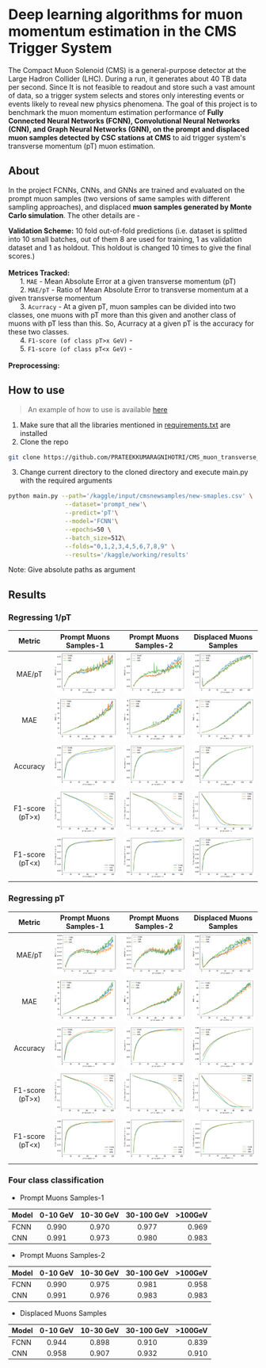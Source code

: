 # Deep learning algorithms for muon momentum estimation in the CMS Trigger System

The Compact Muon Solenoid (CMS) is a general-purpose detector at the Large Hadron Collider (LHC). During a run, it generates about 40 TB data per second. Since It is not feasible to readout and store such a vast amount of data, so a trigger system selects and stores only interesting events or events likely to reveal new physics phenomena. The goal of this project is to benchmark the muon momentum estimation performance of **Fully Connected Neural Networks (FCNN), Convolutional Neural Networks (CNN), and Graph Neural Networks (GNN), on the prompt and displaced muon samples detected by CSC stations at CMS** to aid trigger system's transverse momentum (pT) muon estimation.

## About
In the project FCNNs, CNNs, and GNNs are trained and evaluated on the prompt muon samples (two versions of same samples with different sampling approaches), and displaced **muon samples generated by Monte Carlo simulation**. The other details are - 

**Validation Scheme:** 10 fold out-of-fold predictions (i.e. dataset is splitted into 10 small batches, out of them 8 are used for training, 1 as validation dataset and 1 as holdout. This holdout is changed 10 times to give the final scores.)<br><br>
**Metrices Tracked:** <br>
&nbsp;&nbsp;&nbsp;&nbsp;&nbsp;&nbsp;1. `MAE` - Mean Absolute Error at a given transverse momentum (pT)<br>
&nbsp;&nbsp;&nbsp;&nbsp;&nbsp;&nbsp;2. `MAE/pT` - Ratio of Mean Absolute Error to transverse momentum at a given transverse momentum<br>
&nbsp;&nbsp;&nbsp;&nbsp;&nbsp;&nbsp;3. `Acurracy` - At a given pT, muon samples can be divided into two classes, one muons with pT more than this given and another class of muons with pT less than this. So, Acurracy at a given pT is the accuracy for these two classes. <br>
&nbsp;&nbsp;&nbsp;&nbsp;&nbsp;&nbsp;4. `F1-score (of class pT>x GeV)` - <br>
&nbsp;&nbsp;&nbsp;&nbsp;&nbsp;&nbsp;5. `F1-score (of class pT<x GeV)` - <br><br>
**Preprocessing:**

## How to use

> An example of how to use is available [here](https://www.kaggle.com/prateekagnihotri/cms-example)

1. Make sure that all the libraries mentioned in [requirements.txt](https://github.com/PRATEEKKUMARAGNIHOTRI/CMS_muon_transverse_momentum_estimation/blob/master/requirements.txt) are installed
2. Clone the repo
```sh
git clone https://github.com/PRATEEKKUMARAGNIHOTRI/CMS_muon_transverse_momentum_estimation.git
```
3. Change current directory to the cloned directory and execute main.py with the required arguments
```sh
python main.py --path='/kaggle/input/cmsnewsamples/new-smaples.csv' \
                --dataset='prompt_new'\
                --predict='pT'\
                --model='FCNN'\
                --epochs=50 \
                --batch_size=512\
                --folds="0,1,2,3,4,5,6,7,8,9" \
                --results='/kaggle/working/results'
```
Note: Give absolute paths as argument

## Results

### Regressing 1/pT

| Metric | Prompt Muons Samples-1 | Prompt Muons Samples-2 | Displaced Muons Samples |
| :---: | :---: | :---: | :---: |
| MAE/pT | ![](https://github.com/PRATEEKKUMARAGNIHOTRI/CMS_muon_transverse_momentum_estimation/blob/master/Results/P1_1_pT_mae_pT.png) | ![](https://github.com/PRATEEKKUMARAGNIHOTRI/CMS_muon_transverse_momentum_estimation/blob/master/Results/P2_1_pT_mae_pT.png) | ![](https://github.com/PRATEEKKUMARAGNIHOTRI/CMS_muon_transverse_momentum_estimation/blob/master/Results/displ_1_pT_mae_pT.png) |
| MAE | ![](https://github.com/PRATEEKKUMARAGNIHOTRI/CMS_muon_transverse_momentum_estimation/blob/master/Results/P1_1_pT_mae.png) | ![](https://github.com/PRATEEKKUMARAGNIHOTRI/CMS_muon_transverse_momentum_estimation/blob/master/Results/P2_1_pT_mae.png) | ![](https://github.com/PRATEEKKUMARAGNIHOTRI/CMS_muon_transverse_momentum_estimation/blob/master/Results/displ_1_pT_mae.png) |
| Accuracy | ![](https://github.com/PRATEEKKUMARAGNIHOTRI/CMS_muon_transverse_momentum_estimation/blob/master/Results/P1_1_pT_accuracy.png) | ![](https://github.com/PRATEEKKUMARAGNIHOTRI/CMS_muon_transverse_momentum_estimation/blob/master/Results/P2_1_pT_accuracy.png) | ![](https://github.com/PRATEEKKUMARAGNIHOTRI/CMS_muon_transverse_momentum_estimation/blob/master/Results/displ_1_pT_accuracy.png) |
| F1-score (pT>x) | ![](https://github.com/PRATEEKKUMARAGNIHOTRI/CMS_muon_transverse_momentum_estimation/blob/master/Results/P1_1_pT_f1_class_pT_morethan_x.png) | ![](https://github.com/PRATEEKKUMARAGNIHOTRI/CMS_muon_transverse_momentum_estimation/blob/master/Results/P2_1_pT_f1_class_pT_morethan_x.png) | ![](https://github.com/PRATEEKKUMARAGNIHOTRI/CMS_muon_transverse_momentum_estimation/blob/master/Results/displ_1_pT_f1_class_pT_morethan_x.png) |
| F1-score (pT<x) | ![](https://github.com/PRATEEKKUMARAGNIHOTRI/CMS_muon_transverse_momentum_estimation/blob/master/Results/P1_1_pT_f1_class_pT_lessthan_x.png) | ![](https://github.com/PRATEEKKUMARAGNIHOTRI/CMS_muon_transverse_momentum_estimation/blob/master/Results/P2_1_pT_f1_class_pT_lessthan_x.png) | ![](https://github.com/PRATEEKKUMARAGNIHOTRI/CMS_muon_transverse_momentum_estimation/blob/master/Results/displ_1_pT_f1_class_pT_lessthan_x.png) |


### Regressing pT

| Metric | Prompt Muons Samples-1 | Prompt Muons Samples-2 | Displaced Muons Samples |
| :---: | :---: | :---: | :---: |
| MAE/pT | ![](https://github.com/PRATEEKKUMARAGNIHOTRI/CMS_muon_transverse_momentum_estimation/blob/master/Results/pT%20results/P1_MAE_pT.png) | ![](https://github.com/PRATEEKKUMARAGNIHOTRI/CMS_muon_transverse_momentum_estimation/blob/master/Results/pT%20results/P2_MAE_pT.png) | ![](https://github.com/PRATEEKKUMARAGNIHOTRI/CMS_muon_transverse_momentum_estimation/blob/master/Results/pT%20results/MAE_pT_displaced.png) |
| MAE | ![](https://github.com/PRATEEKKUMARAGNIHOTRI/CMS_muon_transverse_momentum_estimation/blob/master/Results/pT%20results/P1_MAE.png) | ![](https://github.com/PRATEEKKUMARAGNIHOTRI/CMS_muon_transverse_momentum_estimation/blob/master/Results/pT%20results/P2_MAE.png) | ![](https://github.com/PRATEEKKUMARAGNIHOTRI/CMS_muon_transverse_momentum_estimation/blob/master/Results/pT%20results/MAE_displaced.png) |
| Accuracy | ![](https://github.com/PRATEEKKUMARAGNIHOTRI/CMS_muon_transverse_momentum_estimation/blob/master/Results/pT%20results/P1_accuracy.png) | ![](https://github.com/PRATEEKKUMARAGNIHOTRI/CMS_muon_transverse_momentum_estimation/blob/master/Results/pT%20results/P2_accuracy.png) | ![](https://github.com/PRATEEKKUMARAGNIHOTRI/CMS_muon_transverse_momentum_estimation/blob/master/Results/pT%20results/Accuracy_displaced.png) |
| F1-score (pT>x) | ![](https://github.com/PRATEEKKUMARAGNIHOTRI/CMS_muon_transverse_momentum_estimation/blob/master/Results/pT%20results/P1_f1_class_morethan.png) | ![](https://github.com/PRATEEKKUMARAGNIHOTRI/CMS_muon_transverse_momentum_estimation/blob/master/Results/pT%20results/P2_f1_class_morethan.png) | ![](https://github.com/PRATEEKKUMARAGNIHOTRI/CMS_muon_transverse_momentum_estimation/blob/master/Results/pT%20results/f1_class_morethan_displaced.png) |
| F1-score (pT<x) | ![](https://github.com/PRATEEKKUMARAGNIHOTRI/CMS_muon_transverse_momentum_estimation/blob/master/Results/pT%20results/P1_f1_class_lessthan.png) | ![](https://github.com/PRATEEKKUMARAGNIHOTRI/CMS_muon_transverse_momentum_estimation/blob/master/Results/pT%20results/P2_f1_class_lessthan.png) | ![](https://github.com/PRATEEKKUMARAGNIHOTRI/CMS_muon_transverse_momentum_estimation/blob/master/Results/pT%20results/f1_class_lessthan_displaced.png) |

    
### Four class classification

* Prompt Muons Samples-1

| Model | 0-10 GeV | 10-30 GeV | 30-100 GeV | >100GeV |
|:---|:----:|:----:|:----:|----:|
| FCNN | 0.990 | 0.970 | 0.977 | 0.969 |
| CNN | 0.991 | 0.973 | 0.980 | 0.983 |

* Prompt Muons Samples-2

| Model | 0-10 GeV | 10-30 GeV | 30-100 GeV | >100GeV |
|:---|:----:|:----:|:----:|----:|
| FCNN | 0.990 | 0.975 | 0.981 | 0.958 |
| CNN | 0.991 | 0.976 | 0.983 | 0.983 |

* Displaced Muons Samples

| Model | 0-10 GeV | 10-30 GeV | 30-100 GeV | >100GeV |
|:---|:----:|:----:|:----:|----:|
| FCNN | 0.944 | 0.898 | 0.910 | 0.839 |
| CNN | 0.958 | 0.907 | 0.932 | 0.910 |